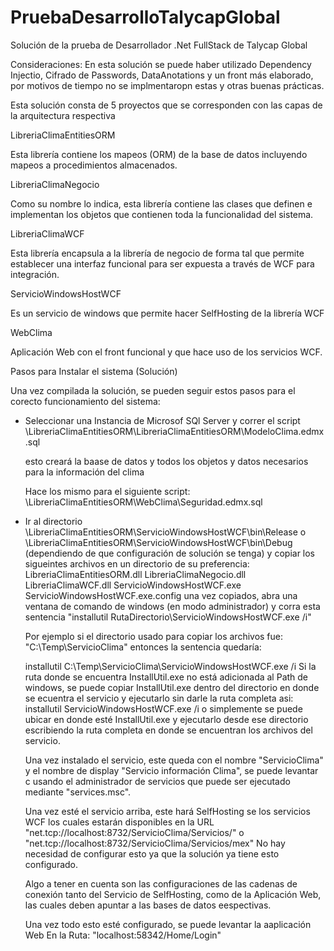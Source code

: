# PruebaDesarrolloTalycapGlobal
Solución de la prueba de Desarrollador .Net FullStack de Talycap Global

Consideraciones:  En esta solución se puede haber utilizado Dependency Injectio, Cifrado de Passwords, DataAnotations y un front más elaborado, por motivos de tiempo no se implmentaropn estas
y otras buenas prácticas.


Esta solución consta de 5 proyectos que se corresponden con las capas de la arquitectura respectiva

LibreriaClimaEntitiesORM

Esta librería contiene los mapeos (ORM) de la base de datos incluyendo mapeos a procedimientos almacenados.


LibreriaClimaNegocio


Como su nombre lo indica, esta librería contiene las clases que definen e implementan los objetos que contienen toda la funcionalidad del sistema.


LibreriaClimaWCF

Esta librería encapsula a la librería de negocio de forma tal que permite establecer una interfaz funcional para ser expuesta a través de WCF para integración.

ServicioWindowsHostWCF

Es un servicio de windows que permite hacer SelfHosting de la librería WCF

WebClima

Aplicación Web con el front funcional y que hace uso de los servicios WCF.


Pasos para Instalar el sistema (Solución)


Una vez compilada la solución, se pueden seguir estos pasos para el corecto funcionamiento del sistema:

- Seleccionar una Instancia de Microsof SQl Server y correr el script
	\LibreriaClimaEntitiesORM\LibreriaClimaEntitiesORM\ModeloClima.edmx.sql
	
  esto creará la baase de datos y todos los objetos y datos necesarios para la información del clima
  
  Hace los mismo para el siguiente script:
  	\LibreriaClimaEntitiesORM\WebClima\Seguridad.edmx.sql
  	
-  Ir al directorio \LibreriaClimaEntitiesORM\ServicioWindowsHostWCF\bin\Release o \LibreriaClimaEntitiesORM\ServicioWindowsHostWCF\bin\Debug (dependiendo de que configuración
   de solución se tenga) y copiar los sigueintes archivos en un directorio de su preferencia:
   	LibreriaClimaEntitiesORM.dll
   	LibreriaClimaNegocio.dll
   	LibreriaClimaWCF.dll
   	ServicioWindowsHostWCF.exe
   	ServicioWindowsHostWCF.exe.config
   una vez copiados, abra una ventana de comando de windows (en modo administrador) y corra esta sentencia "installutil RutaDirectorio\ServicioWindowsHostWCF.exe /i"
   
   Por ejemplo si el directorio usado para copiar los archivos fue: "C:\Temp\ServicioClima" entonces la sentencia quedaría:
   
   	installutil C:\Temp\ServicioClima\ServicioWindowsHostWCF.exe /i
   Si la ruta donde se encuentra InstallUtil.exe no está adicionada al Path de windows, se puede copiar InstallUtil.exe dentro del directorio en donde se ecuentra el servicio y ejecutarlo sin darle la ruta completa asi:
   	installutil ServicioWindowsHostWCF.exe /i
   o simplemente se puede ubicar en donde esté InstallUtil.exe y ejecutarlo desde ese directorio escribiendo la ruta completa en donde se encuentran los archivos del servicio.
   
   Una vez instalado el servicio, este queda con el nombre "ServicioClima" y el nombre de display "Servicio información Clima", se puede levantar c usando el administrador de servicios
   que puede ser ejecutado mediante "services.msc".
   
   Una vez esté el servicio arriba, este hará SelfHosting se los servicios WCF los cuales estarán disponibles en la URL "net.tcp://localhost:8732/ServicioClima/Servicios/" o "net.tcp://localhost:8732/ServicioClima/Servicios/mex"
   No hay necesidad de configurar esto ya que la solución ya tiene esto configurado.
   
   Algo a tener en cuenta son las configuraciones de las cadenas de conexión tanto del Servicio de SelfHosting, como de la Aplicación Web, las cuales deben apuntar a las bases de datos eespectivas.
   
   
   Una vez todo esto esté configurado, se puede levantar la aaplicación Web En la Ruta: "localhost:58342/Home/Login"
   
   
  